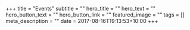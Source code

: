 +++
title = "Events"
subtitle = ""
hero_title = ""
hero_text = ""
hero_button_text = ""
hero_button_link = ""
featured_image = ""
tags = []
meta_description = ""
date = 2017-08-16T19:13:53+10:00
+++
